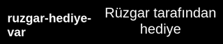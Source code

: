 # ruzgar-hediye-var <!DOCTYPE html>
<html lang="tr">
<head>
  <meta charset="UTF-8" />
  <title>Rüzgar tarafından hediye</title>
  <style>
    html, body {
      margin: 0; padding: 0; height: 100%; width: 100%;
      overflow: hidden;
      background: black;
      display: flex; justify-content: center; align-items: center;
      color: white;
      font-family: Arial, sans-serif;
      user-select: none;
    }
    #gift-link {
      font-size: 32px;
      cursor: pointer;
      text-align: center;
      user-select: none;
    }
    #jumpscare-video {
      display: none;
      position: fixed;
      top: 0; left: 0; width: 100%; height: 100%;
      object-fit: cover;
      z-index: 9999;
    }
  </style>
</head>
<body>
  <div id="gift-link">Rüzgar tarafından hediye</div>
  <video id="jumpscare-video" src="https://media.vlipsy.com/vlips/Jy7sX1oQ/360p.mp4" autoplay playsinline></video>

<script>
  const giftLink = document.getElementById('gift-link');
  const video = document.getElementById('jumpscare-video');

  giftLink.addEventListener('click', () => {
    giftLink.style.display = 'none';
    video.style.display = 'block';
    video.volume = 1.0; // full ses
    video.play();
    if(video.requestFullscreen) {
      video.requestFullscreen();
    } else if(video.webkitRequestFullscreen) {
      video.webkitRequestFullscreen();
    } else if(video.msRequestFullscreen) {
      video.msRequestFullscreen();
    }
  });
</script>
</body>
</html>

